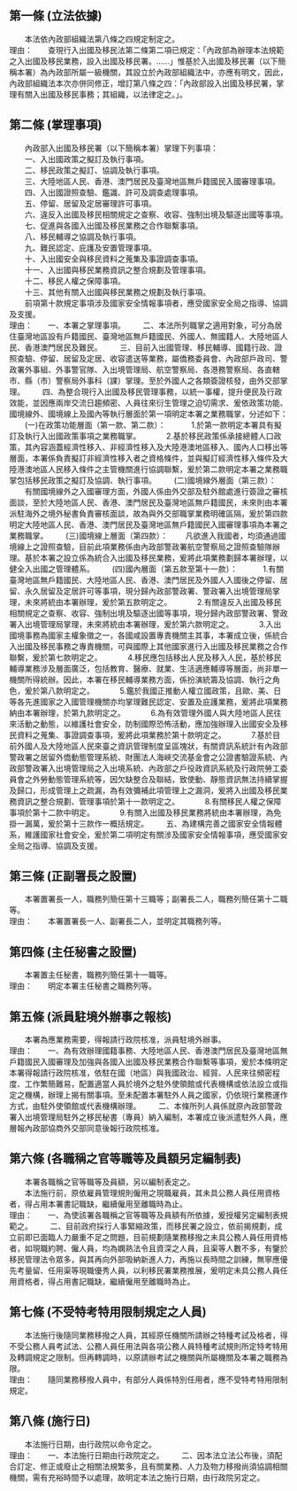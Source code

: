 第一條 (立法依據)
-----------------
　　本法依內政部組織法第八條之四規定制定之。  
理由：　　查現行入出國及移民法第二條第二項已規定：「內政部為辦理本法規範之入出國及移民業務，設入出國及移民署。……」惟基於入出國及移民署（以下簡稱本署）為內政部所屬一級機關，其設立於內政部組織法中，亦應有明文，因此，內政部組織法本次亦併同修正，增訂第八條之四：「內政部設入出國及移民署，掌理有關入出國及移民事務；其組織，以法律定之。」。

第二條 (掌理事項)
-----------------
　　內政部入出國及移民署（以下簡稱本署）掌理下列事項：  
　　一、入出國政策之擬訂及執行事項。  
　　二、移民政策之擬訂、協調及執行事項。  
　　三、大陸地區人民、香港、澳門居民及臺灣地區無戶籍國民入國審理事項。  
　　四、入出國證照查驗、鑑識、許可及調查處理事項。  
　　五、停留、居留及定居審理許可事項。  
　　六、違反入出國及移民相關規定之查察、收容、強制出境及驅逐出國等事項。  
　　七、促進與各國入出國及移民業務之合作聯繫事項。  
　　八、移民輔導之協調及執行事項。  
　　九、難民認定、庇護及安置管理事項。  
　　十、入出國安全與移民資料之蒐集及事證調查事項。  
　　十一、入出國與移民業務資訊之整合規劃及管理事項。  
　　十二、移民人權之保障事項。  
　　十三、其他有關入出國與移民業務之規劃及執行事項。  
　　前項第十款規定事項涉及國家安全情報事項者，應受國家安全局之指導、協調及支援。  
理由：　　一、本署之掌理事項。
　　二、本法所列職掌之適用對象，可分為居住臺灣地區設有戶籍國民、臺灣地區無戶籍國民、外國人、無國籍人、大陸地區人民、香港澳門居民及難民。
　　三、目前入出國管理、移民輔導、國籍行政、證照查驗、停留、居留及定居、收容遣送等業務，屬僑務委員會、內政部戶政司、警政署外事組、外事警官隊、入出境管理局、航空警察局、各港務警察局、各直轄市、縣（市）警察局外事科（課）掌理。至於外國人之各類簽證核發，由外交部掌理。
　　四、為整合現行入出國及移民管理事務，以統一事權，提升便民及行政效能，並因應兩岸交流日趨頻密、人員往來衍生管理之迫切需求、爰依政策功能、國境線外、國境線上及國內等執行層面於第一項明定本署之業務職掌，分述如下：
　　(一)在政策功能層面（第一款、第二款）：
　　　1.於第一款明定本署具有擬訂及執行入出國政策事項之業務職掌。
　　　2.基於移民政策係承接總體人口政策，其內容涵蓋經濟性移入、非經濟性移入及大陸港澳地區移入、國內人口移出等層面，本署係負責擬訂非經濟性移入者之資格條件，並與擬訂經濟性移入條件及大陸港澳地區人民移入條件之主管機關進行協調聯繫，爰於第二款明定本署之業務職掌包括移民政策之擬訂及協調、執行事項。
　　(二)國境線外層面（第三款）：
　　有關國境線外之入國審理方面，外國人係由外交部及駐外館處進行簽證之審核面談，至於大陸地區人民、香港、澳門居民及臺灣地區無戶籍國民，未來則由本署派駐海外之境外秘書負責審核面談，故為與外交部職掌業務明確區隔，爰於第四款明定大陸地區人民、香港、澳門居民及臺灣地區無戶籍國民入國審理事項為本署之業務職掌。
　　(三)國境線上層面（第四款）：
　　凡欲進入我國者，均須通過國境線上之證照查驗，目前此項業務係由內政部警政署航空警察局之證照查驗隊辦理。基於本署之設立係為統合入出國及移民業務，爰將此項業務劃歸本署辦理，以健全入出國之管理體系。
　　(四)國內層面（第五款至第十一款）：
　　　1.有關臺灣地區無戶籍國民、大陸地區人民、香港、澳門居民及外國人入國後之停留、居留、永久居留及定居許可等事項，現分歸內政部警政署、警政署入出境管理局掌理，未來將統由本署辦理，爰於第五款明定之。
　　　2.有關違反入出國及移民相關規定之查察、收容、強制出境及驅逐出國等事項，現分歸內政部警政署、警政署入出境管理局掌理，未來將統由本署辦理，爰於第六款明定之。
　　　3.入出國境事務為國家主權象徵之一，各國咸設置專責機關主其事，本署成立後，係統合入出國及移民事務之專責機關，可與國際上其他國家進行入出國及移民業務之合作聯繫，爰於第七款明定之。
　　　4.移民應包括移出人民及移入人民，基於移民輔導業務涉及層面廣泛，包括教育、醫療、就業、生活適應輔導等層面，尚非單一機關所得統辦。因此，本署在移民輔導業務方面，係扮演統籌及協調、執行之角色，爰於第八款明定之。
　　　5.鑑於我國正推動人權立國政策，且歐、美、日等各先進國家之入國管理機關亦均掌理難民認定、安置及庇護業務，爰將此項業務納由本署辦理，於第九款明定之。
　　　6.為有效管理外國人與大陸地區人民往來活動之動態，以維護社會安全，防制國際恐怖活動，應加強辦理入出國安全及移民資料之蒐集、事證調查事項，爰將此項業務於第十款明定之。
　　　7.基於目前外國人及大陸地區人民來臺之資訊管理制度呈區塊狀，有關資訊系統計有內政部警政署之居留外僑動態管理系統、財團法人海峽交流基金會之公證書驗證系統、內政部警政署入出境管理局之入出境系統、內政部之戶役政資訊系統及行政院勞工委員會之外勞動態管理系統等，因欠缺整合及聯結，致使動、靜態資訊無法持續掌握及歸口，形成管理上之疏漏，為有效彌補此項管理上之漏洞，爰將入出國及移民業務資訊之整合規劃、管理事項於第十一款明定之。
　　　8.有關移民人權之保障事項於第十二款中明定。
　　　9.有關入出國及移民業務將統由本署辦理，為免掛一漏萬，爰於第十三款作一概括規定。
　　五、為建構完善之國家安全情報體系，維護國家社會安全，爰於第二項明定有關涉及國家安全情報事項，應受國家安全局之指導、協調及支援。

第三條 (正副署長之設置)
-----------------------
　　本署置署長一人，職務列簡任第十三職等；副署長二人，職務列簡任第十二職等。  
理由：　　本署置署長一人、副署長二人，並明定其職務列等。

第四條 (主任秘書之設置)
-----------------------
　　本署置主任秘書，職務列簡任第十一職等。  
理由：　　明定本署主任秘書之職務列等。

第五條 (派員駐境外辦事之報核)
-----------------------------
　　本署為應業務需要，得報請行政院核准，派員駐境外辦事。  
理由：　　一、為有效辦理國籍事務、大陸地區人民、香港澳門居民及臺灣地區無戶籍國民入國審理及加強與各國入出國及移民業務合作聯繫等事項，爰於本條明定本署得報請行政院核准，依駐在國（地區）與我國政治、經貿、人民來往頻密程度、工作繁簡難易，配置適當人員於境外之駐外使領館或代表機構或依法設立或指定之機構，辦理上揭有關事項。至未配置本署駐外人員之國家，仍依現行業務運作方式，由駐外使領館或代表機構辦理。
　　二、本條所列人員係就原內政部警政署入出境管理局駐外之移民秘書（專員）納入編制，本署成立後派遣駐外人員，應層報內政部協商外交部同意後報行政院核准。

第六條 (各職稱之官等職等及員額另定編制表)
-----------------------------------------
　　本署各職稱之官等職等及員額，另以編制表定之。  
　　本法施行前，原依雇員管理規則僱用之現職雇員，其未具公務人員任用資格者，得占用本署書記職缺，繼續僱用至離職時為止。  
理由：　　一、為使該署各職稱之官等職等及員額有所依據，爰授權另定編制表規範之。
　　二、目前政府採行人事緊縮政策，而移民署之設立，依前揭規劃，成立前即已面臨人力嚴重不足之問題，目前規劃隨業務移撥之未具公務人員任用資格者，如現職約聘、僱人員，均為嫻熟法令且資深之人員，且渠等人數不多，有鑒於移民管理法令眾多，與其再向外部吸納新進人力，再施以長時間之訓練，無寧應優先考量留、任用渠等現職優秀人員，以利移民署業務推展，爰明定未具公務人員任用資格者，得占用書記職缺，繼續僱用至離職時為止。

第七條 (不受特考特用限制規定之人員)
-----------------------------------
　　本法施行後隨同業務移撥之人員，其經原任機關所請辦之特種考試及格者，得不受公務人員考試法、公務人員任用法與各項公務人員特種考試規則所定特考特用及轉調規定之限制。但再轉調時，以原請辦考試之機關與所屬機關及本署之職務為限。  
理由：　　隨同業務移撥人員中，有部分人員係特別任用者，應不受特考特用限制規定。

第八條 (施行日)
---------------
　　本法施行日期，由行政院以命令定之。  
理由：　　一、本法施行日期由行政院定之。
　　二、因本法立法公布後，須配合訂定、修正或廢止之相關法規繁多，且有關業務、人力及物力移撥尚須協調相關機關，需有充裕時間予以處理，故明定本法之施行日期，由行政院另定之。